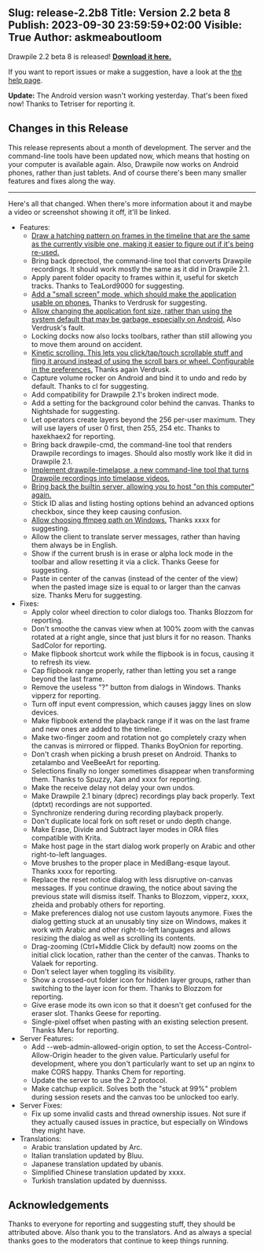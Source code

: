 Slug: release-2.2b8
Title: Version 2.2 beta 8
Publish: 2023-09-30 23:59:59+02:00
Visible: True
Author: askmeaboutloom
---

Drawpile 2.2 beta 8 is released! **[Download it here.](/download/)**

If you want to report issues or make a suggestion, have a look at the [the help page](/help/).

<strong>Update:</strong> The Android version wasn't working yesterday. That's been fixed now! Thanks to Tetriser for reporting it.


## Changes in this Release

This release represents about a month of development. The server and the command-line tools have been updated now, which means that hosting on your computer is available again. Also, Drawpile now works on Android phones, rather than just tablets. And of course there's been many smaller features and fixes along the way.

---

Here's all that changed. When there's more information about it and maybe a video or screenshot showing it off, it'll be linked.

* Features:
    * <a href="https://docs.drawpile.net/devblog/2023/09/01/dev-update.html#mark-re-used-key-frames" target="_blank">Draw a hatching pattern on frames in the timeline that are the same as the currently visible one, making it easier to figure out if it's being re-used.</a>
    * Bring back dprectool, the command-line tool that converts Drawpile recordings. It should work mostly the same as it did in Drawpile 2.1.
    * Apply parent folder opacity to frames within it, useful for sketch tracks. Thanks to TeaLord9000 for suggesting.
    * <a href="https://docs.drawpile.net/devblog/2023/09/09/dev-update.html#small-screen-mode" target="_blank">Add a "small screen" mode, which should make the application usable on phones.</a> Thanks to Verdrusk for suggesting.
    * <a href="https://docs.drawpile.net/devblog/2023/09/09/dev-update.html#font-size-override" target="_blank">Allow changing the application font size, rather than using the system default that may be garbage, especially on Android.</a> Also Verdrusk's fault.
    * Locking docks now also locks toolbars, rather than still allowing you to move them around on accident.
    * <a href="https://docs.drawpile.net/devblog/2023/09/09/dev-update.html#kinetic-scrolling" target="_blank">Kinetic scrolling. This lets you click/tap/touch scrollable stuff and fling it around instead of using the scroll bars or wheel. Configurable in the preferences.</a> Thanks again Verdrusk.
    * Capture volume rocker on Android and bind it to undo and redo by default. Thanks to cl for suggesting.
    * Add compatibility for Drawpile 2.1's broken indirect mode.
    * Add a setting for the background color behind the canvas. Thanks to Nightshade for suggesting.
    * Let operators create layers beyond the 256 per-user maximum. They will use layers of user 0 first, then 255, 254 etc. Thanks to haxekhaex2 for reporting.
    * Bring back drawpile-cmd, the command-line tool that renders Drawpile recordings to images. Should also mostly work like it did in Drawpile 2.1.
    * <a href="https://docs.drawpile.net/devblog/2023/09/16/dev-update.html#drawpile-timelapse" target="_blank">Implement drawpile-timelapse, a new command-line tool that turns Drawpile recordings into timelapse videos.</a>
    * <a href="https://docs.drawpile.net/devblog/2023/09/23/dev-update.html#builtin-server" target="_blank">Bring back the builtin server, allowing you to host "on this computer" again.</a>
    * Stick ID alias and listing hosting options behind an advanced options checkbox, since they keep causing confusion.
    * <a href="https://docs.drawpile.net/devblog/2023/09/23/dev-update.html#ffmpeg-path-pickage" target="_blank">Allow choosing ffmpeg path on Windows.</a> Thanks xxxx for suggesting.
    * Allow the client to translate server messages, rather than having them always be in English.
    * Show if the current brush is in erase or alpha lock mode in the toolbar and allow resetting it via a click. Thanks Geese for suggesting.
    * Paste in center of the canvas (instead of the center of the view) when the pasted image size is equal to or larger than the canvas size. Thanks Meru for suggesting.
* Fixes:
    * Apply color wheel direction to color dialogs too. Thanks Blozzom for reporting.
    * Don't smoothe the canvas view when at 100% zoom with the canvas rotated at a right angle, since that just blurs it for no reason. Thanks SadColor for reporting.
    * Make flipbook shortcut work while the flipbook is in focus, causing it to refresh its view.
    * Cap flipbook range properly, rather than letting you set a range beyond the last frame.
    * Remove the useless "?" button from dialogs in Windows. Thanks vipperz for reporting.
    * Turn off input event compression, which causes jaggy lines on slow devices.
    * Make flipbook extend the playback range if it was on the last frame and new ones are added to the timeline.
    * Make two-finger zoom and rotation not go completely crazy when the canvas is mirrored or flipped. Thanks BoyOnion for reporting.
    * Don't crash when picking a brush preset on Android. Thanks to zetalambo and VeeBeeArt for reporting.
    * Selections finally no longer sometimes disappear when transforming them. Thanks to Spuzzy, Xan and xxxx for reporting.
    * Make the receive delay not delay your own undos.
    * Make Drawpile 2.1 binary (dprec) recordings play back properly. Text (dptxt) recordings are not supported.
    * Synchronize rendering during recording playback properly.
    * Don't duplicate local fork on soft reset or undo depth change.
    * Make Erase, Divide and Subtract layer modes in ORA files compatible with Krita.
    * Make host page in the start dialog work properly on Arabic and other right-to-left languages.
    * Move brushes to the proper place in MediBang-esque layout. Thanks xxxx for reporting.
    * Replace the reset notice dialog with less disruptive on-canvas messages. If you continue drawing, the notice about saving the previous state will dismiss itself. Thanks to Blozzom, vipperz, xxxx, zheida and probably others for reporting.
    * Make preferences dialog not use custom layouts anymore. Fixes the dialog getting stuck at an unusably tiny size on Windows, makes it work with Arabic and other right-to-left languages and allows resizing the dialog as well as scrolling its contents.
    * Drag-zooming (Ctrl+Middle Click by default) now zooms on the initial click location, rather than the center of the canvas. Thanks to Valaek for reporting.
    * Don't select layer when toggling its visibility.
    * Show a crossed-out folder icon for hidden layer groups, rather than switching to the layer icon for them. Thanks to Blozzom for reporting.
    * Give erase mode its own icon so that it doesn't get confused for the eraser slot. Thanks Geese for reporting.
    * Single-pixel offset when pasting with an existing selection present. Thanks Meru for reporting.
* Server Features:
    * Add --web-admin-allowed-origin option, to set the Access-Control-Allow-Origin header to the given value. Particularly useful for development, where you don't particularly want to set up an nginx to make CORS happy. Thanks Chem for reporting.
    * Update the server to use the 2.2 protocol.
    * Make catchup explicit. Solves both the "stuck at 99%" problem during session resets and the canvas too be unlocked too early.
* Server Fixes:
    * Fix up some invalid casts and thread ownership issues. Not sure if they actually caused issues in practice, but especially on Windows they might have.
* Translations:
    * Arabic translation updated by Arc.
    * Italian translation updated by Bluu.
    * Japanese translation updated by ubanis.
    * Simplified Chinese translation updated by xxxx.
    * Turkish translation updated by duennisss.


## Acknowledgements

Thanks to everyone for reporting and suggesting stuff, they should be attributed above. Also thank you to the translators. And as always a special thanks goes to the moderators that continue to keep things running.

